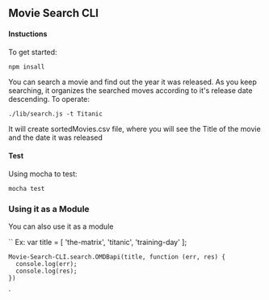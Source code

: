 ## Movie Search CLI

#### Instuctions

To get started: 
 
    npm insall 

You can search a movie and find out the year it was released. As you keep searching, it organizes the searched moves
according to it's release date descending. 
To operate:

    ./lib/search.js -t Titanic 

It will create sortedMovies.csv file, where you will see the Title of the movie and the date it was released

#### Test

Using mocha to test:

    mocha test


### Using it as a Module

You can also use it as a module 

``
  Ex:
    var title = [
      'the-matrix',
      'titanic',
      'training-day'
    ];

    Movie-Search-CLI.search.OMDBapi(title, function (err, res) {
      console.log(err);
      console.log(res);
    })
`




  

